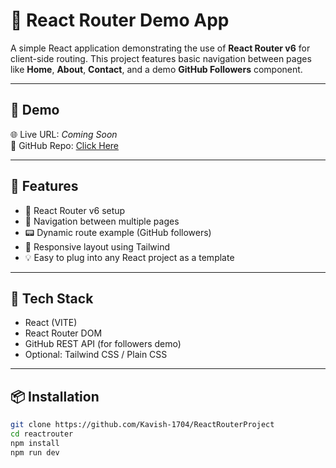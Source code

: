 # 🧭 React Router Demo App

A simple React application demonstrating the use of **React Router v6** for client-side routing. This project features basic navigation between pages like **Home**, **About**, **Contact**, and a demo **GitHub Followers** component.

---

## 🚀 Demo

🌐 Live URL: _Coming Soon_  
📁 GitHub Repo: [Click Here](https://github.com/Kavish-1704/ReactRouterProject)

---

## 📌 Features

- 🚦 React Router v6 setup
- 🔗 Navigation between multiple pages
- 📟 Dynamic route example (GitHub followers)
- 📱 Responsive layout using Tailwind 
- 💡 Easy to plug into any React project as a template

---

## 🧰 Tech Stack

- React (VITE)
- React Router DOM
- GitHub REST API (for followers demo)
- Optional: Tailwind CSS / Plain CSS

---

## 📦 Installation

```bash
git clone https://github.com/Kavish-1704/ReactRouterProject
cd reactrouter
npm install
npm run dev   